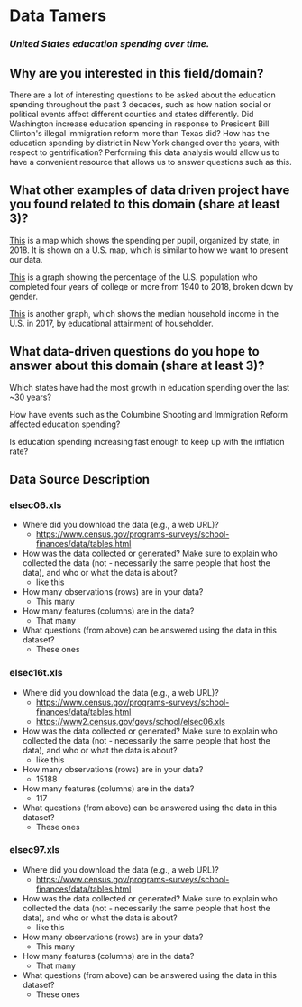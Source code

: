 # **Data Tamers**
### _United States education spending over time._
## Why are you interested in this field/domain?
There are a lot of interesting questions to be asked about the education spending
throughout the past 3 decades, such as how nation social or political events
affect different counties and states differently. Did Washington increase
education spending in response to President Bill Clinton's illegal immigration
reform more than Texas did? How has the education spending by district in New
York changed over the years, with respect to gentrification? Performing this
data analysis would allow us to have a convenient resource that allows us to
answer questions such as this.

## What other examples of data driven project have you found related to this domain (share at least 3)?

[This](https://www.edweek.org/ew/collections/quality-counts-2018-state-finance/map-per-pupil-spending-state-by-state.html) is a map which shows the spending per pupil, organized by state, in 2018. It
is shown on a U.S. map, which is similar to how we want to present our data.

[This](https://www.statista.com/statistics/184272/educational-attainment-of-college-diploma-or-higher-by-gender/) is a graph showing the percentage of the U.S. population who completed four years of college or more from 1940 to 2018, broken down by gender.

[This](https://www.statista.com/statistics/233301/median-household-income-in-the-united-states-by-education/) is another graph, which shows the median household income in the U.S. in 2017, by educational attainment of householder.


## What data-driven questions do you hope to answer about this domain (share at least 3)?
Which states have had the most growth in education spending over the last ~30 years?

How have events such as the Columbine Shooting and Immigration Reform affected
education spending?

Is education spending increasing fast enough to keep up with the inflation rate?

## Data Source Description
### elsec06.xls
- Where did you download the data (e.g., a web URL)?
  - https://www.census.gov/programs-surveys/school-finances/data/tables.html
- How was the data collected or generated? Make sure to explain who collected the data (not - necessarily the same people that host the data), and who or what the data is about?
  - like this
- How many observations (rows) are in your data?
  - This many
- How many features (columns) are in the data?
  - That many
- What questions (from above) can be answered using the data in this dataset?
  - These ones

### elsec16t.xls
- Where did you download the data (e.g., a web URL)?
  - https://www.census.gov/programs-surveys/school-finances/data/tables.html
  - https://www2.census.gov/govs/school/elsec06.xls
- How was the data collected or generated? Make sure to explain who collected the data (not - necessarily the same people that host the data), and who or what the data is about?
  - like this
- How many observations (rows) are in your data?
  - 15188
- How many features (columns) are in the data?
  - 117
- What questions (from above) can be answered using the data in this dataset?
  - These ones

### elsec97.xls
- Where did you download the data (e.g., a web URL)?
  - https://www.census.gov/programs-surveys/school-finances/data/tables.html
- How was the data collected or generated? Make sure to explain who collected the data (not - necessarily the same people that host the data), and who or what the data is about?
  - like this
- How many observations (rows) are in your data?
  - This many
- How many features (columns) are in the data?
  - That many
- What questions (from above) can be answered using the data in this dataset?
  - These ones
